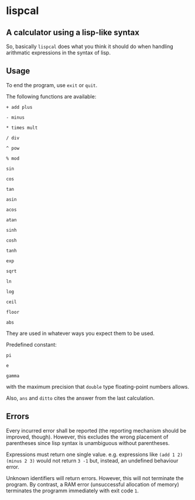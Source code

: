lispcal
======
A calculator using a lisp-like syntax
------

So, basically `lispcal` does what you think it should do when handling arithmatic expressions in the syntax of lisp.

Usage
------

To end the program, use `exit` or `quit`.

The following functions are available:

`+ add plus`

`- minus`

`* times mult`

`/ div`

`^ pow`

`% mod`

`sin`

`cos`

`tan`

`asin`

`acos`

`atan`

`sinh`

`cosh`

`tanh`

`exp`

`sqrt`

`ln`

`log`

`ceil`

`floor`

`abs`

They are used in whatever ways you expect them to be used.

Predefined constant:

`pi`

`e`

`gamma`

with the maximum precision that `double` type floating-point numbers allows.

Also, `ans` and `ditto` cites the answer from the last calculation.

Errors
------

Every incurred error shall be reported (the reporting mechanism should be improved, though). However, this excludes the wrong placement of parentheses since lisp syntax is unambiguous without parentheses.

Expressions must return one single value. e.g. expressions like `(add 1 2) (minus 2 3)` would not return `3 -1` but, instead, an undefined behaviour error.

Unknown identifiers will return errors. However, this will not terminate the program. By contrast, a RAM error (unsuccessful allocation of memory) terminates the programm immediately with exit code `1`.
